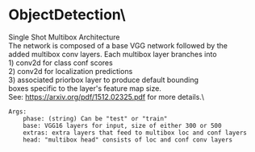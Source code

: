 # ObjectDetection\
Single Shot Multibox Architecture\
    The network is composed of a base VGG network followed by the\
    added multibox conv layers.  Each multibox layer branches into\
        1) conv2d for class conf scores\
        2) conv2d for localization predictions\
        3) associated priorbox layer to produce default bounding\
           boxes specific to the layer's feature map size.\
    See: https://arxiv.org/pdf/1512.02325.pdf for more details.\

    Args:
        phase: (string) Can be "test" or "train"
        base: VGG16 layers for input, size of either 300 or 500
        extras: extra layers that feed to multibox loc and conf layers
        head: "multibox head" consists of loc and conf conv layers
